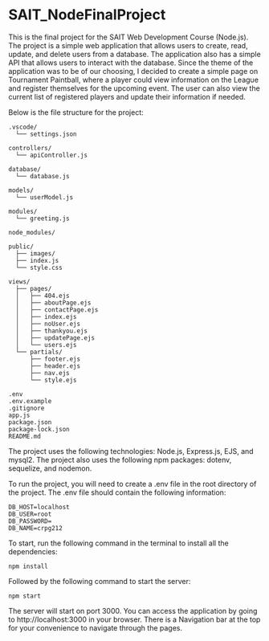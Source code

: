 # SAIT_NodeFinalProject


This is the final project for the SAIT Web Development Course (Node.js). The project is a simple web application that allows users to create, read, update, and delete users from a database. The application also has a simple API that allows users to interact with the database.
Since the theme of the application was to be of our choosing, I decided to create a simple page on Tournament Paintball, where a player could view information on the League and register themselves for the upcoming event. The user can also view the current list of registered players and update their information if needed.

Below is the file structure for the project:

```
.vscode/
  └── settings.json

controllers/
  └── apiController.js

database/
  └── database.js

models/
  └── userModel.js

modules/
  └── greeting.js

node_modules/

public/
  ├── images/
  ├── index.js
  └── style.css

views/
  ├── pages/
  │   ├── 404.ejs
  │   ├── aboutPage.ejs
  │   ├── contactPage.ejs
  │   ├── index.ejs
  │   ├── noUser.ejs
  │   ├── thankyou.ejs
  │   ├── updatePage.ejs
  │   └── users.ejs
  └── partials/
      ├── footer.ejs
      ├── header.ejs
      ├── nav.ejs
      └── style.ejs

.env
.env.example
.gitignore
app.js
package.json
package-lock.json
README.md
```

The project uses the following technologies: Node.js, Express.js, EJS, and mysql2. The project also uses the following npm packages: dotenv, sequelize, and nodemon.

To run the project, you will need to create a .env file in the root directory of the project. The .env file should contain the following information:

```
DB_HOST=localhost
DB_USER=root
DB_PASSWORD= 
DB_NAME=crpg212
```

To start, run the following command in the terminal to install all the dependencies:

```
npm install
```
Followed by the following command to start the server:

```
npm start
```

The server will start on port 3000. You can access the application by going to http://localhost:3000 in your browser.
There is a Navigation bar at the top for your convenience to navigate through the pages.
